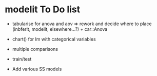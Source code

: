 # modelit To Do list

-   tabularise for anova and aov => rework and decide where to place (inbferit, modelit, elsewhere...?) + car::Anova

-   chart() for lm with categorical variables

-   multiple comparisons

-   train/test

-   Add various SS models

